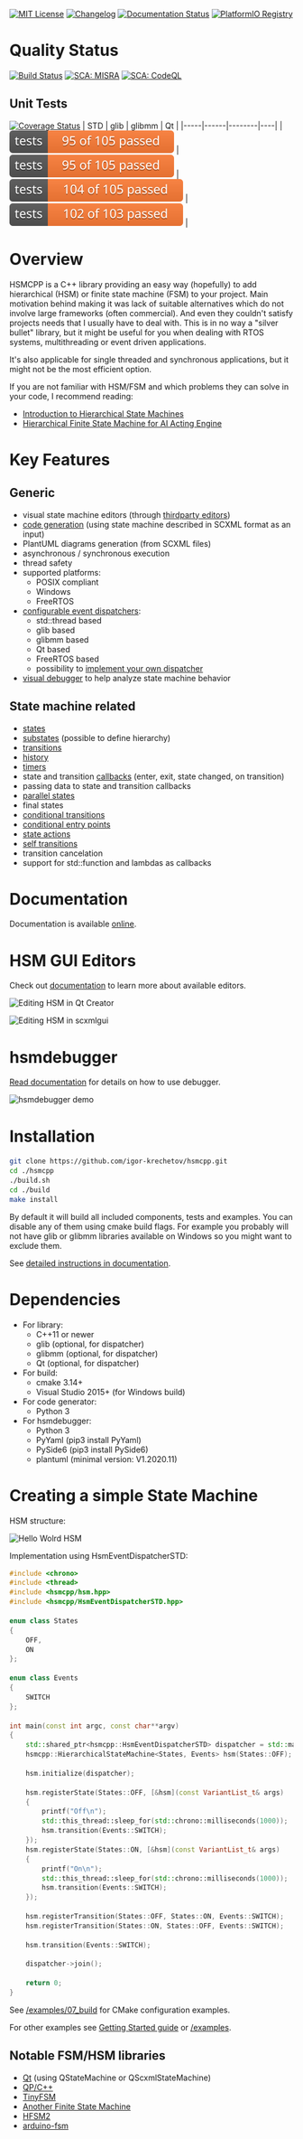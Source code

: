 [![MIT License](https://img.shields.io/badge/license-MIT-blue.svg)](https://github.com/igor-krechetov/hsmcpp/blob/main/LICENSE)
[![Changelog](https://img.shields.io/badge/changelog-v0.28.0-green.svg)](https://github.com/igor-krechetov/hsmcpp/blob/main/CHANGELOG.md)
[![Documentation Status](https://readthedocs.org/projects/hsmcpp/badge/?version=latest)](https://hsmcpp.readthedocs.io/en/latest/?badge=latest)
[![PlatformIO Registry](https://badges.registry.platformio.org/packages/igor-krechetov/library/hsmcpp.svg)](https://registry.platformio.org/libraries/igor-krechetov/hsmcpp)

# Quality Status

[![Build Status](https://github.com/igor-krechetov/hsmcpp/actions/workflows/build.yml/badge.svg)](https://github.com/igor-krechetov/hsmcpp/actions/workflows/build.yml)
[![SCA: MISRA](https://github.com/igor-krechetov/hsmcpp/actions/workflows/sca_misra.yml/badge.svg)](https://github.com/igor-krechetov/hsmcpp/actions/workflows/sca_misra.yml)
[![SCA: CodeQL](https://github.com/igor-krechetov/hsmcpp/actions/workflows/sca_codeql.yml/badge.svg)](https://github.com/igor-krechetov/hsmcpp/actions/workflows/sca_codeql.yml)

## Unit Tests

[![Coverage Status](https://coveralls.io/repos/github/igor-krechetov/hsmcpp/badge.svg?branch=main)](https://coveralls.io/github/igor-krechetov/hsmcpp?branch=main)
| STD | glib | glibmm | Qt |
|-----|------|--------|----|
| [![Tests: STD](https://raw.githubusercontent.com/igor-krechetov/hsmcpp/build_artifacts/tests_result_std.svg)](https://github.com/igor-krechetov/hsmcpp/blob/build_artifacts/tests_result_std.log)  | [![Tests: Glib](https://raw.githubusercontent.com/igor-krechetov/hsmcpp/build_artifacts/tests_result_glib.svg)](https://github.com/igor-krechetov/hsmcpp/blob/build_artifacts/tests_result_glib.log)   | [![Tests: GLibmm](https://raw.githubusercontent.com/igor-krechetov/hsmcpp/build_artifacts/tests_result_glibmm.svg)](https://github.com/igor-krechetov/hsmcpp/blob/build_artifacts/tests_result_glibmm.log)     | [![Tests: Qt](https://raw.githubusercontent.com/igor-krechetov/hsmcpp/build_artifacts/tests_result_qt.svg)](https://github.com/igor-krechetov/hsmcpp/blob/build_artifacts/tests_result_qt.log) |

# Overview
HSMCPP is a C++ library providing an easy way (hopefully) to add hierarchical (HSM) or finite state machine (FSM) to your project. Main motivation behind making it was lack of suitable alternatives which do not involve large frameworks (often commercial). And even they couldn't satisfy projects needs that I usually have to deal with. This is in no way a "silver bullet" library, but it might be useful for you when dealing with RTOS systems, multithreading or event driven applications.

It's also applicable for single threaded and synchronous applications, but it might not be the most efficient option.

If you are not familiar with HSM/FSM and which problems they can solve in your code, I recommend reading:
- [Introduction to Hierarchical State Machines](https://barrgroup.com/embedded-systems/how-to/introduction-hierarchical-state-machines)
- [Hierarchical Finite State Machine for AI Acting Engine](https://towardsdatascience.com/hierarchical-finite-state-machine-for-ai-acting-engine-9b24efc66f2)

# Key Features
## Generic
- visual state machine editors (through [thirdparty editors](https://hsmcpp.readthedocs.io/en/latest/code-generation/editors/editors.html))
- [code generation](https://hsmcpp.readthedocs.io/en/latest/code-generation/code-generation.html) (using state machine described in SCXML format as an input)
- PlantUML diagrams generation (from SCXML files)
- asynchronous / synchronous execution
- thread safety
- supported platforms:
  - POSIX compliant
  - Windows
  - FreeRTOS
- [configurable event dispatchers](https://hsmcpp.readthedocs.io/en/latest/platforms/platforms.html#built-in-dispatchers):
  - std::thread based
  - glib based
  - glibmm based
  - Qt based
  - FreeRTOS based
  - possibility to [implement your own dispatcher](https://hsmcpp.readthedocs.io/en/latest/platforms/platforms.html#implementing-custom-dispatchers)
- [visual debugger](https://hsmcpp.readthedocs.io/en/latest/tools/hsmdebugger/hsmdebugger.html) to help analyze state machine behavior

## State machine related
- [states](https://hsmcpp.readthedocs.io/en/latest/features/states/states.html)
- [substates](https://hsmcpp.readthedocs.io/en/latest/features/substates/substates.html) (possible to define hierarchy)
- [transitions](https://hsmcpp.readthedocs.io/en/latest/features/transitions/transitions.html)
- [history](https://hsmcpp.readthedocs.io/en/latest/features/history/history.html)
- [timers](https://hsmcpp.readthedocs.io/en/latest/features/timers/timers.html)
- state and transition [callbacks](https://hsmcpp.readthedocs.io/en/latest/code-generation/scxml/scxml.html#callbacks-definition) (enter, exit, state changed, on transition)
- passing data to state and transition callbacks
- [parallel states](https://hsmcpp.readthedocs.io/en/latest/features/parallel/parallel.html)
- final states
- [conditional transitions](https://hsmcpp.readthedocs.io/en/latest/features/transitions/transitions.html#conditional-transitions)
- [conditional entry points](https://hsmcpp.readthedocs.io/en/latest/features/substates/substates.html#conditional-entry-points)
- [state actions](https://hsmcpp.readthedocs.io/en/latest/features/states/states.html#state-actions)
- [self transitions](https://hsmcpp.readthedocs.io/en/latest/features/transitions/transitions.html#self-transitions)
- transition cancelation
- support for std::function and lambdas as callbacks

# Documentation
Documentation is available [online](https://hsmcpp.readthedocs.io).

# HSM GUI Editors
Check out [documentation](https://hsmcpp.readthedocs.io/en/latest/code-generation/editors/editors.html) to learn more about available editors.

![Editing HSM in Qt Creator](https://hsmcpp.readthedocs.io/en/latest/_images/editor_qt.png)

![Editing HSM in scxmlgui](https://hsmcpp.readthedocs.io/en/latest/_images/editor_scxmlgui.png)


# hsmdebugger
[Read documentation](https://hsmcpp.readthedocs.io/en/latest/tools/hsmdebugger/hsmdebugger.html) for details on how to use debugger.

![hsmdebugger demo](https://hsmcpp.readthedocs.io/en/latest/_images/hsmdebugger_demo.gif)


# Installation
```bash
git clone https://github.com/igor-krechetov/hsmcpp.git
cd ./hsmcpp
./build.sh
cd ./build
make install
```
By default it will build all included components, tests and examples. You can disable any of them using cmake build flags. For example you probably will not have glib or glibmm libraries available on Windows so you might want to exclude them.

See [detailed instructions in documentation](https://hsmcpp.readthedocs.io/en/latest/getting-started/getting-started.html#building-the-library).

# Dependencies
- For library:
  - C++11 or newer
  - glib (optional, for dispatcher)
  - glibmm (optional, for dispatcher)
  - Qt (optional, for dispatcher)
- For build:
  - cmake 3.14+
  - Visual Studio 2015+ (for Windows build)
- For code generator:
  - Python 3
- For hsmdebugger:
  - Python 3
  - PyYaml (pip3 install PyYaml)
  - PySide6 (pip3 install PySide6)
  - plantuml (minimal version: V1.2020.11)

# Creating a simple State Machine
HSM structure:

![Hello Wolrd HSM](https://hsmcpp.readthedocs.io/en/latest/_static/images/00_helloworld.png)

Implementation using HsmEventDispatcherSTD:
```C++
#include <chrono>
#include <thread>
#include <hsmcpp/hsm.hpp>
#include <hsmcpp/HsmEventDispatcherSTD.hpp>

enum class States
{
    OFF,
    ON
};

enum class Events
{
    SWITCH
};

int main(const int argc, const char**argv)
{
    std::shared_ptr<hsmcpp::HsmEventDispatcherSTD> dispatcher = std::make_shared<hsmcpp::HsmEventDispatcherSTD>();
    hsmcpp::HierarchicalStateMachine<States, Events> hsm(States::OFF);

    hsm.initialize(dispatcher);

    hsm.registerState(States::OFF, [&hsm](const VariantList_t& args)
    {
        printf("Off\n");
        std::this_thread::sleep_for(std::chrono::milliseconds(1000));
        hsm.transition(Events::SWITCH);
    });
    hsm.registerState(States::ON, [&hsm](const VariantList_t& args)
    {
        printf("On\n");
        std::this_thread::sleep_for(std::chrono::milliseconds(1000));
        hsm.transition(Events::SWITCH);
    });

    hsm.registerTransition(States::OFF, States::ON, Events::SWITCH);
    hsm.registerTransition(States::ON, States::OFF, Events::SWITCH);

    hsm.transition(Events::SWITCH);

    dispatcher->join();

    return 0;
}
```

See [/examples/07_build](https://github.com/igor-krechetov/hsmcpp/tree/main/examples/07_build) for CMake configuration examples.

For other examples see [Getting Started guide](https://hsmcpp.readthedocs.io/en/latest/getting-started/getting-started.html#) or [/examples](https://github.com/igor-krechetov/hsmcpp/tree/main/examples).


## Notable FSM/HSM libraries
- [Qt](https://github.com/qt/qtscxml) (using QStateMachine or QScxmlStateMachine)
- [QP/C++](https://github.com/QuantumLeaps/qpcpp)
- [TinyFSM](https://github.com/digint/tinyfsm)
- [Another Finite State Machine](https://github.com/zmij/afsm)
- [HFSM2](https://github.com/andrew-gresyk/HFSM2)
- [arduino-fsm](https://github.com/jonblack/arduino-fsm)